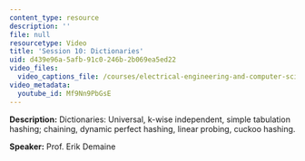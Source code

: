 ```yaml
---
content_type: resource
description: ''
file: null
resourcetype: Video
title: 'Session 10: Dictionaries'
uid: d439e96a-5afb-91c0-246b-2b069ea5ed22
video_files:
  video_captions_file: /courses/electrical-engineering-and-computer-science/6-851-advanced-data-structures-spring-2012/lecture-videos/session-10-dictionaries/Mf9Nn9PbGsE.vtt
video_metadata:
  youtube_id: Mf9Nn9PbGsE
---
```


**Description:** Dictionaries: Universal, k-wise independent, simple tabulation hashing; chaining, dynamic perfect hashing, linear probing, cuckoo hashing.

**Speaker:** Prof. Erik Demaine